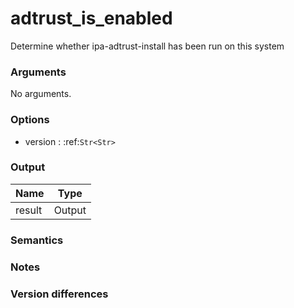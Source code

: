 [//]: # (THE CONTENT BELOW IS GENERATED. DO NOT EDIT.)
# adtrust_is_enabled
Determine whether ipa-adtrust-install has been run on this system

### Arguments
No arguments.

### Options
* version : :ref:`Str<Str>`

### Output
|Name|Type
|-|-
|result|Output

[//]: # (ADD YOUR NOTES BELOW. THESE WILL BE PICKED EVERY TIME THE DOCS ARE REGENERATED. //end)
### Semantics

### Notes

### Version differences